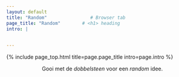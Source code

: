 ```yaml
---
layout: default
title: "Random"                # Browser tab
page_title: "Random"        # <h1> heading
intro: |
  

---
```


{% include page_top.html 
   title=page.page_title 
   intro=page.intro 
%}

<div class="custom-section">
  
<div style="text-align:center; margin: 0px 8px 0px 12px">
  <p>Gooi met de <em>dobbelsteen</em> voor een <em>random</em> idee.</p>
  </div>
  
</div>

